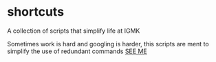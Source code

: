 # shortcuts
A collection of scripts that simplify life at IGMK

Sometimes work is hard and googling is harder, this scripts are ment to simplify the use of redundant commands [SEE ME](https://preview.redd.it/b2463cm4lqg31.gif?format=mp4&v=enabled&s=6b359cf69606d096ca957106775622a386d7c0af)

